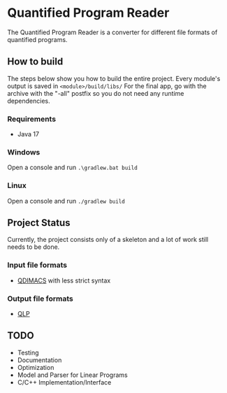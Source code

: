 # Quantified Program Reader
The Quantified Program Reader is a converter for different file formats of quantified programs.

## How to build
The steps below show you how to build the entire project. Every module's output is saved in ```<module>/build/libs/```
For the final app, go with the archive with the "-all" postfix so you do not need any runtime dependencies.

### Requirements
- Java 17

### Windows
Open a console and run ````.\gradlew.bat build````

### Linux
Open a console and run ````./gradlew build````

## Project Status
Currently, the project consists only of a skeleton and a lot of work still needs to be done.

### Input file formats
- [QDIMACS](http://www.qbflib.org/qdimacs.html) with less strict syntax

### Output file formats
- [QLP](http://tm-server-2.wiwi.uni-siegen.de/t3-q-mip/index.php?id=24)

## TODO
- Testing
- Documentation
- Optimization
- Model and Parser for Linear Programs
- C/C++ Implementation/Interface